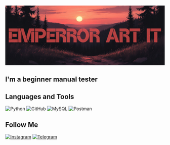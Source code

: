 [![Header](https://github.com/Emperror-Art-IT/Emperror-Art-IT/blob/main/assets/ae70cf08e2711f08af01aef1b6231df_4-fotor-20250910122240.png)](https://www.instagram.com/emperrorart/)

## I'm a beginner manual tester

## Languages and Tools
![Python](https://img.shields.io/badge/-Python-000000?style=for-the-badge&logo=Python&logoColor=ffffff)
![GitHub](https://img.shields.io/badge/-GitHub-000000?style=for-the-badge&logo=GitHub&logoColor=ffffff)
![MySQL](https://img.shields.io/badge/-MySQL-000000?style=for-the-badge&logo=MySQL&logoColor=00618b)
![Postman](https://img.shields.io/badge/-Postman-000000?style=for-the-badge&logo=Postman&logoColor=fe6e21)

## Follow Me
[![Instagram](https://img.shields.io/badge/-Instagram-000000?style=for-the-badge&logo=Instagram&logoColor=fd0964)](https://www.instagram.com/emperrorart/)
[![Telegram](https://img.shields.io/badge/-Telegram-000000?style=for-the-badge&logo=Telegram&logoColor=0395dd)](https://t.me/emperrorart)